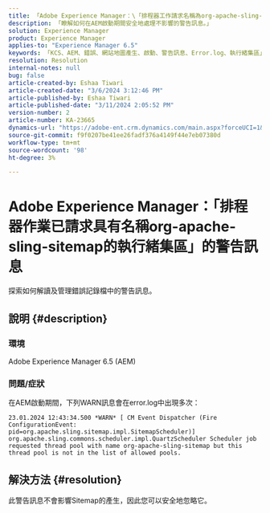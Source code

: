 ```yaml
---
title: 「Adobe Experience Manager：\「排程器工作請求名稱為org-apache-sling-sitemap\的對話串集區」的警告訊息
description: 「瞭解如何在AEM啟動期間安全地處理不影響的警告訊息。」
solution: Experience Manager
product: Experience Manager
applies-to: "Experience Manager 6.5"
keywords: 「KCS、AEM、錯誤、網站地圖產生、啟動、警告訊息、Error.log、執行緒集區」
resolution: Resolution
internal-notes: null
bug: false
article-created-by: Eshaa Tiwari
article-created-date: "3/6/2024 3:12:46 PM"
article-published-by: Eshaa Tiwari
article-published-date: "3/11/2024 2:05:52 PM"
version-number: 2
article-number: KA-23665
dynamics-url: "https://adobe-ent.crm.dynamics.com/main.aspx?forceUCI=1&pagetype=entityrecord&etn=knowledgearticle&id=ce4145f6-cbdb-ee11-904d-6045bd006b4b"
source-git-commit: f9f0207be41ee26fadf376a4149f44e7eb07380d
workflow-type: tm+mt
source-wordcount: '98'
ht-degree: 3%

---
```


# Adobe Experience Manager：「排程器作業已請求具有名稱org-apache-sling-sitemap的執行緒集區」的警告訊息


探索如何解讀及管理錯誤記錄檔中的警告訊息。

## 說明 {#description}


### <b>環境</b>

Adobe Experience Manager 6.5 (AEM)

### 問題/症狀

在AEM啟動期間，下列WARN訊息會在error.log中出現多次：


```
23.01.2024 12:43:34.500 *WARN* [ CM Event Dispatcher (Fire ConfigurationEvent: pid=org.apache.sling.sitemap.impl.SitemapScheduler)]  org.apache.sling.commons.scheduler.impl.QuartzScheduler Scheduler job requested thread pool with name org-apache-sling-sitemap but this thread pool is not in the list of allowed pools.
```





## 解決方法 {#resolution}


此警告訊息不會影響Sitemap的產生，因此您可以安全地忽略它。
